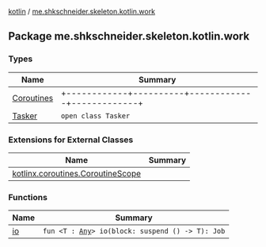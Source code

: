[kotlin](../index.md) / [me.shkschneider.skeleton.kotlin.work](./index.md)

## Package me.shkschneider.skeleton.kotlin.work

### Types

| Name | Summary |
|---|---|
| [Coroutines](-coroutines/index.md) | +------------+----------+-------------+-------------+ | state      | isActive | isCompleted | isCancelled | +------------+----------+-------------+-------------+ | new        | false    | false       | false       | | active     | true     | false       | false       | | completing | true     | false       | false       | | cancelling | false    | false       | true        | | cancelled  | false    | true        | true        | | completed  | false    | true        | false       | +------------+----------+-------------+-------------+`object Coroutines` |
| [Tasker](-tasker/index.md) | `open class Tasker` |

### Extensions for External Classes

| Name | Summary |
|---|---|
| [kotlinx.coroutines.CoroutineScope](kotlinx.coroutines.-coroutine-scope/index.md) |  |

### Functions

| Name | Summary |
|---|---|
| [io](io.md) | `fun <T : `[`Any`](https://kotlinlang.org/api/latest/jvm/stdlib/kotlin/-any/index.html)`> io(block: suspend () -> T): Job` |
